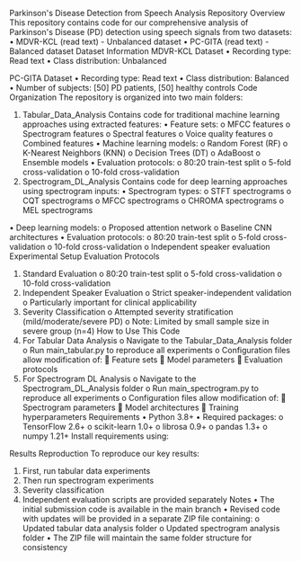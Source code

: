 Parkinson's Disease Detection from Speech Analysis
Repository Overview
This repository contains code for our comprehensive analysis of Parkinson's Disease (PD) detection using speech signals from two datasets:
•	MDVR-KCL (read text) - Unbalanced dataset
•	PC-GITA (read text) - Balanced dataset
Dataset Information
MDVR-KCL Dataset
•	Recording type: Read text
•	Class distribution: Unbalanced

PC-GITA Dataset
•	Recording type: Read text
•	Class distribution: Balanced
•	Number of subjects: [50] PD patients, [50] healthy controls
Code Organization
The repository is organized into two main folders:
1. Tabular_Data_Analysis
Contains code for traditional machine learning approaches using extracted features:
•	Feature sets:
o	MFCC features
o	Spectrogram features
o	Spectral features
o	Voice quality features
o	Combined features
•	Machine learning models:
o	Random Forest (RF)
o	K-Nearest Neighbors (KNN)
o	Decision Trees (DT)
o	AdaBoost
o	Ensemble models
•	Evaluation protocols:
o	80:20 train-test split
o	5-fold cross-validation
o	10-fold cross-validation
2. Spectrogram_DL_Analysis
Contains code for deep learning approaches using spectrogram inputs:
•	Spectrogram types:
o	STFT spectrograms
o	CQT spectrograms
o	MFCC spectrograms
o	CHROMA spectrograms
o	MEL  spectrograms

•	Deep learning models:
o	Proposed attention network
o	Baseline CNN architectures
•	Evaluation protocols:
o	80:20 train-test split
o	5-fold cross-validation
o	10-fold cross-validation
o	Independent speaker evaluation
Experimental Setup
Evaluation Protocols
1.	Standard Evaluation
o	80:20 train-test split
o	5-fold cross-validation
o	10-fold cross-validation
2.	Independent Speaker Evaluation
o	Strict speaker-independent validation
o	Particularly important for clinical applicability
3.	Severity Classification
o	Attempted severity stratification (mild/moderate/severe PD)
o	Note: Limited by small sample size in severe group (n=4)
How to Use This Code
1.	For Tabular Data Analysis
o	Navigate to the Tabular_Data_Analysis folder
o	Run main_tabular.py to reproduce all experiments
o	Configuration files allow modification of:
	Feature sets
	Model parameters
	Evaluation protocols
2.	For Spectrogram DL Analysis
o	Navigate to the Spectrogram_DL_Analysis folder
o	Run main_spectrogram.py to reproduce all experiments
o	Configuration files allow modification of:
	Spectrogram parameters
	Model architectures
	Training hyperparameters
Requirements
•	Python 3.8+
•	Required packages:
o	TensorFlow 2.6+
o	scikit-learn 1.0+
o	librosa 0.9+
o	pandas 1.3+
o	numpy 1.21+
Install requirements using:

Results Reproduction
To reproduce our key results:
1.	First, run tabular data experiments
2.	Then run spectrogram experiments
3.	Severity classification
4.	Independent evaluation scripts are provided separately
Notes
•	The initial submission code is available in the main branch
•	Revised code with updates will be provided in a separate ZIP file containing:
o	Updated tabular data analysis folder
o	Updated spectrogram analysis folder
•	The ZIP file will maintain the same folder structure for consistency

